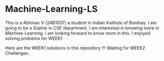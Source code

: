 # Machine-Learning-LS

This is a Abhinav V (24B1007) a student in Indian Institute of Bombay. I am going to be a Sophie in CSE department. I am interested in knowing more in Machine-Learning.
I am looking forward to know more in this. I enjoyed solving problems for WEEK1

Here are the WEEK1 solutions in this repository !!!
Waiting for WEEK2 Challenges..
